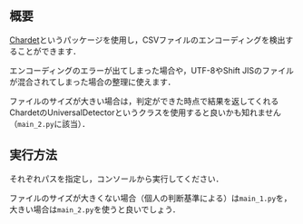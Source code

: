 ## 概要
[Chardet](https://pypi.org/project/chardet/)というパッケージを使用し，CSVファイルのエンコーディングを検出することができます．

エンコーディングのエラーが出てしまった場合や，UTF-8やShift JISのファイルが混合されてしまった場合の整理に使えます．

ファイルのサイズが大きい場合は，判定ができた時点で結果を返してくれるChardetのUniversalDetectorというクラスを使用すると良いかも知れません（`main_2.py`に該当）．

## 実行方法
それぞれパスを指定し，コンソールから実行してください．

ファイルのサイズが大きくない場合（個人の判断基準による）は`main_1.py`を，大きい場合は`main_2.py`を使うと良いでしょう．
